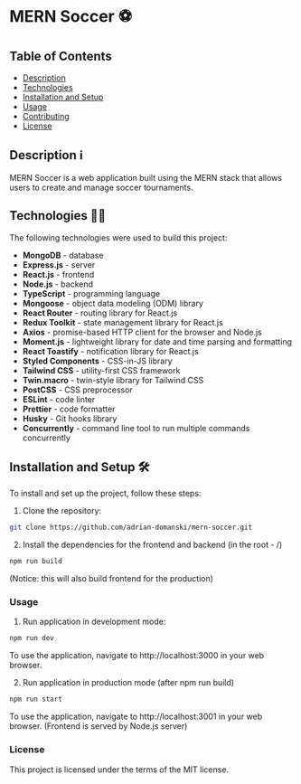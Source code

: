 # MERN Soccer ⚽️

## Table of Contents

- [Description](#description)
- [Technologies](#technologies)
- [Installation and Setup](#installation-and-setup)
- [Usage](#usage)
- [Contributing](#contributing)
- [License](#license)

## Description ℹ️

MERN Soccer is a web application built using the MERN stack that allows users to create and manage soccer tournaments.

## Technologies 👨‍💻

The following technologies were used to build this project:

- **MongoDB** - database
- **Express.js** - server
- **React.js** - frontend
- **Node.js** - backend
- **TypeScript** - programming language
- **Mongoose** - object data modeling (ODM) library
- **React Router** - routing library for React.js
- **Redux Toolkit** - state management library for React.js
- **Axios** - promise-based HTTP client for the browser and Node.js
- **Moment.js** - lightweight library for date and time parsing and formatting
- **React Toastify** - notification library for React.js
- **Styled Components** - CSS-in-JS library
- **Tailwind CSS** - utility-first CSS framework
- **Twin.macro** - twin-style library for Tailwind CSS
- **PostCSS** - CSS preprocessor
- **ESLint** - code linter
- **Prettier** - code formatter
- **Husky** - Git hooks library
- **Concurrently** - command line tool to run multiple commands concurrently

## Installation and Setup 🛠️

To install and set up the project, follow these steps:

1. Clone the repository:

```bash
git clone https://github.com/adrian-domanski/mern-soccer.git
```
2. Install the dependencies for the frontend and backend (in the root - /)
```bash
npm run build
```
(Notice: this will also build frontend for the production)

### Usage
1. Run application in development mode:

```bash
npm run dev
```
To use the application, navigate to http://localhost:3000 in your web browser.

2. Run application in production mode (after npm run build)

```bash
npm run start
```
To use the application, navigate to http://localhost:3001 in your web browser. (Frontend is served by Node.js server)

### License

This project is licensed under the terms of the MIT license.
